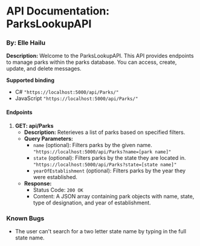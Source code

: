 # API Documentation: ParksLookupAPI 

### By: Elle Hailu

**Description:** Welcome to the ParksLookupAPI. This API provides endpoints to manage parks within the parks database. You can access, create, update, and delete messages. 

**Supported binding**

- C#
`"https://localhost:5000/api/Parks/"`
- JavaScript
`"https://localhost:5000/api/Parks/"`

#### Endpoints

1. **GET: api/Parks**
    - **Description:** Reterieves a list of parks based on specified filters.
    - **Query Parameters:**
        - `name` (optional): Filters parks by the given name.
        `"https://localhost:5000/api/Parks?name=[park name]"`
        - `state` (optional): Filters parks by the state they are located in.
        `"https://localhost:5000/api/Parks?state=[state name]"`
        - `yearOfEstablishment` (optional): Filters parks by the year they were established.
    - **Response:**
        - Status Code: `200 OK`
        - Content: A JSON array containing park objects with name, state, type of designation, and year of establishment.
 


### Known Bugs 
- The user can't search for a two letter state name by typing in the full state name. 